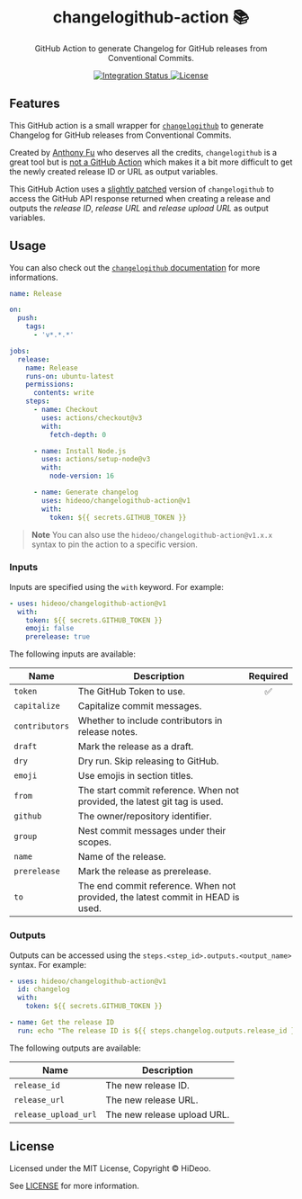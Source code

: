 <div align="center">
  <h1>changelogithub-action 📚</h1>
  <p>GitHub Action to generate Changelog for GitHub releases from Conventional Commits.</p>
</div>

<div align="center">
  <a href="https://github.com/HiDeoo/changelogithub-action/actions/workflows/integration.yml">
    <img alt="Integration Status" src="https://github.com/HiDeoo/changelogithub-action/actions/workflows/integration.yml/badge.svg" />
  </a>
  <a href="https://github.com/HiDeoo/changelogithub-action/blob/main/LICENSE">
    <img alt="License" src="https://badgen.net/github/license/HiDeoo/changelogithub-action" />
  </a>
  <br />
</div>

## Features

This GitHub action is a small wrapper for [`changelogithub`](https://github.com/antfu/changelogithub) to generate Changelog for GitHub releases from Conventional Commits.

Created by [Anthony Fu](https://github.com/antfu) who deserves all the credits, `changelogithub` is a great tool but is [not a GitHub Action](https://github.com/antfu/changelogithub/issues/5#issuecomment-1154179110) which makes it a bit more difficult to get the newly created release ID or URL as output variables.

This GitHub Action uses a [slightly patched](/patches/changelogithub%400.12.7.patch) version of `changelogithub` to access the GitHub API response returned when creating a release and outputs the _release ID_, _release URL_ and _release upload URL_ as output variables.

## Usage

You can also check out the [`changelogithub` documentation](https://github.com/antfu/changelogithub#usage) for more informations.

```yaml
name: Release

on:
  push:
    tags:
      - 'v*.*.*'

jobs:
  release:
    name: Release
    runs-on: ubuntu-latest
    permissions:
      contents: write
    steps:
      - name: Checkout
        uses: actions/checkout@v3
        with:
          fetch-depth: 0

      - name: Install Node.js
        uses: actions/setup-node@v3
        with:
          node-version: 16

      - name: Generate changelog
        uses: hideoo/changelogithub-action@v1
        with:
          token: ${{ secrets.GITHUB_TOKEN }}
```

> **Note**
> You can also use the `hideoo/changelogithub-action@v1.x.x` syntax to pin the action to a specific version.

### Inputs

Inputs are specified using the `with` keyword. For example:

```yaml
- uses: hideoo/changelogithub-action@v1
  with:
    token: ${{ secrets.GITHUB_TOKEN }}
    emoji: false
    prerelease: true
```

The following inputs are available:

| Name           | Description                                                                     | Required |
| -------------- | ------------------------------------------------------------------------------- | :------: |
| `token`        | The GitHub Token to use.                                                        |    ✅    |
| `capitalize`   | Capitalize commit messages.                                                     |          |
| `contributors` | Whether to include contributors in release notes.                               |          |
| `draft`        | Mark the release as a draft.                                                    |          |
| `dry`          | Dry run. Skip releasing to GitHub.                                              |          |
| `emoji`        | Use emojis in section titles.                                                   |          |
| `from`         | The start commit reference. When not provided, the latest git tag is used.      |          |
| `github`       | The owner/repository identifier.                                                |          |
| `group`        | Nest commit messages under their scopes.                                        |          |
| `name`         | Name of the release.                                                            |          |
| `prerelease`   | Mark the release as prerelease.                                                 |          |
| `to`           | The end commit reference. When not provided, the latest commit in HEAD is used. |          |

### Outputs

Outputs can be accessed using the `steps.<step_id>.outputs.<output_name>` syntax. For example:

```yaml
- uses: hideoo/changelogithub-action@v1
  id: changelog
  with:
    token: ${{ secrets.GITHUB_TOKEN }}

- name: Get the release ID
  run: echo "The release ID is ${{ steps.changelog.outputs.release_id }}"
```

The following outputs are available:

| Name                 | Description                 |
| -------------------- | --------------------------- |
| `release_id`         | The new release ID.         |
| `release_url`        | The new release URL.        |
| `release_upload_url` | The new release upload URL. |

## License

Licensed under the MIT License, Copyright © HiDeoo.

See [LICENSE](https://github.com/HiDeoo/changelogithub-action/blob/main/LICENSE) for more information.
